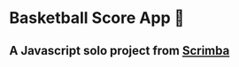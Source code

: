 # Basketball Score App :basketball:

## A Javascript solo project from [Scrimba](https://scrimba.com)


